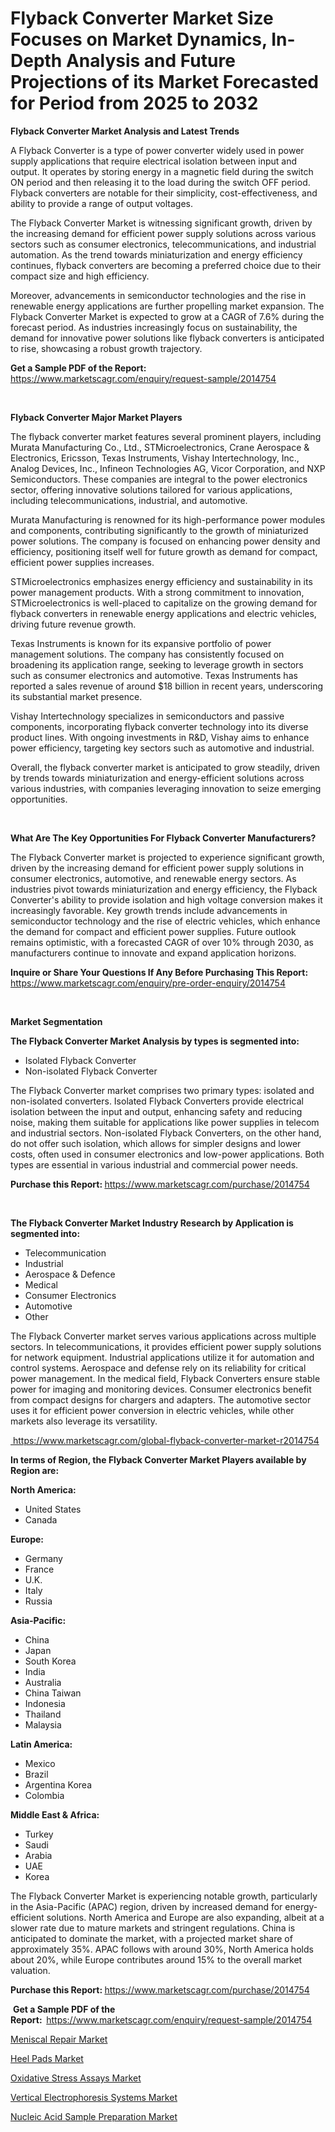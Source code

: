 <p><h1>Flyback Converter Market Size Focuses on Market Dynamics, In-Depth Analysis and Future Projections of its Market Forecasted for Period from 2025 to 2032</h1></p><p><strong>Flyback Converter Market Analysis and Latest Trends</strong></p>
<p><p>A Flyback Converter is a type of power converter widely used in power supply applications that require electrical isolation between input and output. It operates by storing energy in a magnetic field during the switch ON period and then releasing it to the load during the switch OFF period. Flyback converters are notable for their simplicity, cost-effectiveness, and ability to provide a range of output voltages.</p><p>The Flyback Converter Market is witnessing significant growth, driven by the increasing demand for efficient power supply solutions across various sectors such as consumer electronics, telecommunications, and industrial automation. As the trend towards miniaturization and energy efficiency continues, flyback converters are becoming a preferred choice due to their compact size and high efficiency.</p><p>Moreover, advancements in semiconductor technologies and the rise in renewable energy applications are further propelling market expansion. The Flyback Converter Market is expected to grow at a CAGR of 7.6% during the forecast period. As industries increasingly focus on sustainability, the demand for innovative power solutions like flyback converters is anticipated to rise, showcasing a robust growth trajectory.</p></p>
<p><strong>Get a Sample PDF of the Report:&nbsp;</strong> <a href="https://www.marketscagr.com/enquiry/request-sample/2014754?utm_campaign=3163&utm_medium=2&utm_source=Github&utm_content=ia&utm_term=06042025&utm_id=flyback-converter">https://www.marketscagr.com/enquiry/request-sample/2014754</a></p>
<p>&nbsp;</p>
<p><strong>Flyback Converter Major Market Players</strong></p>
<p><p>The flyback converter market features several prominent players, including Murata Manufacturing Co., Ltd., STMicroelectronics, Crane Aerospace & Electronics, Ericsson, Texas Instruments, Vishay Intertechnology, Inc., Analog Devices, Inc., Infineon Technologies AG, Vicor Corporation, and NXP Semiconductors. These companies are integral to the power electronics sector, offering innovative solutions tailored for various applications, including telecommunications, industrial, and automotive.</p><p>Murata Manufacturing is renowned for its high-performance power modules and components, contributing significantly to the growth of miniaturized power solutions. The company is focused on enhancing power density and efficiency, positioning itself well for future growth as demand for compact, efficient power supplies increases.</p><p>STMicroelectronics emphasizes energy efficiency and sustainability in its power management products. With a strong commitment to innovation, STMicroelectronics is well-placed to capitalize on the growing demand for flyback converters in renewable energy applications and electric vehicles, driving future revenue growth.</p><p>Texas Instruments is known for its expansive portfolio of power management solutions. The company has consistently focused on broadening its application range, seeking to leverage growth in sectors such as consumer electronics and automotive. Texas Instruments has reported a sales revenue of around $18 billion in recent years, underscoring its substantial market presence.</p><p>Vishay Intertechnology specializes in semiconductors and passive components, incorporating flyback converter technology into its diverse product lines. With ongoing investments in R&D, Vishay aims to enhance power efficiency, targeting key sectors such as automotive and industrial.</p><p>Overall, the flyback converter market is anticipated to grow steadily, driven by trends towards miniaturization and energy-efficient solutions across various industries, with companies leveraging innovation to seize emerging opportunities.</p></p>
<p>&nbsp;</p>
<p><strong>What Are The Key Opportunities For Flyback Converter Manufacturers?</strong></p>
<p><p>The Flyback Converter market is projected to experience significant growth, driven by the increasing demand for efficient power supply solutions in consumer electronics, automotive, and renewable energy sectors. As industries pivot towards miniaturization and energy efficiency, the Flyback Converter's ability to provide isolation and high voltage conversion makes it increasingly favorable. Key growth trends include advancements in semiconductor technology and the rise of electric vehicles, which enhance the demand for compact and efficient power supplies. Future outlook remains optimistic, with a forecasted CAGR of over 10% through 2030, as manufacturers continue to innovate and expand application horizons.</p></p>
<p><strong>Inquire or Share Your Questions If Any Before Purchasing This Report:</strong> <a href="https://www.marketscagr.com/enquiry/pre-order-enquiry/2014754?utm_campaign=3163&utm_medium=2&utm_source=Github&utm_content=ia&utm_term=06042025&utm_id=flyback-converter">https://www.marketscagr.com/enquiry/pre-order-enquiry/2014754</a></p>
<p>&nbsp;</p>
<p><strong>Market Segmentation</strong></p>
<p><strong>The Flyback Converter Market Analysis by types is segmented into:</strong></p>
<p><ul><li>Isolated Flyback Converter</li><li>Non-isolated Flyback Converter</li></ul></p>
<p><p>The Flyback Converter market comprises two primary types: isolated and non-isolated converters. Isolated Flyback Converters provide electrical isolation between the input and output, enhancing safety and reducing noise, making them suitable for applications like power supplies in telecom and industrial sectors. Non-isolated Flyback Converters, on the other hand, do not offer such isolation, which allows for simpler designs and lower costs, often used in consumer electronics and low-power applications. Both types are essential in various industrial and commercial power needs.</p></p>
<p><strong>Purchase this Report:&nbsp;</strong><a href="https://www.marketscagr.com/purchase/2014754?utm_campaign=3163&utm_medium=2&utm_source=Github&utm_content=ia&utm_term=06042025&utm_id=flyback-converter">https://www.marketscagr.com/purchase/2014754</a></p>
<p>&nbsp;</p>
<p><strong>The Flyback Converter Market Industry Research by Application is segmented into:</strong></p>
<p><ul><li>Telecommunication</li><li>Industrial</li><li>Aerospace & Defence</li><li>Medical</li><li>Consumer Electronics</li><li>Automotive</li><li>Other</li></ul></p>
<p><p>The Flyback Converter market serves various applications across multiple sectors. In telecommunications, it provides efficient power supply solutions for network equipment. Industrial applications utilize it for automation and control systems. Aerospace and defense rely on its reliability for critical power management. In the medical field, Flyback Converters ensure stable power for imaging and monitoring devices. Consumer electronics benefit from compact designs for chargers and adapters. The automotive sector uses it for efficient power conversion in electric vehicles, while other markets also leverage its versatility.</p></p>
<p><a href="https://www.marketscagr.com/global-flyback-converter-market-r2014754?utm_campaign=3163&utm_medium=2&utm_source=Github&utm_content=ia&utm_term=06042025&utm_id=flyback-converter">&nbsp;https://www.marketscagr.com/global-flyback-converter-market-r2014754</a></p>
<p><strong>In terms of Region, the Flyback Converter Market Players available by Region are:</strong></p>
<p>
    <p> <strong> North America: </strong>
        <ul>
            <li>United States</li>
            <li>Canada</li>
        </ul>
        </p> 
    <p> <strong> Europe: </strong>
        <ul>
            <li>Germany</li>
            <li>France</li>
            <li>U.K.</li>
            <li>Italy</li>
            <li>Russia</li>
        </ul>
        </p> 
    <p> <strong> Asia-Pacific: </strong>
        <ul>
            <li>China</li>
            <li>Japan</li>
            <li>South Korea</li>
            <li>India</li>
            <li>Australia</li>
            <li>China Taiwan</li>
            <li>Indonesia</li>
            <li>Thailand</li>
            <li>Malaysia</li>
        </ul>
        </p> 
    <p> <strong> Latin America: </strong>
        <ul>
            <li>Mexico</li>
            <li>Brazil</li>
            <li>Argentina Korea</li>
            <li>Colombia</li>
        </ul>
        </p> 
    <p> <strong> Middle East & Africa: </strong>
        <ul>
            <li>Turkey</li>
            <li>Saudi</li>
            <li>Arabia</li>
            <li>UAE</li>
            <li>Korea</li>
        </ul>
    </p>
    </p>
<p><p>The Flyback Converter Market is experiencing notable growth, particularly in the Asia-Pacific (APAC) region, driven by increased demand for energy-efficient solutions. North America and Europe are also expanding, albeit at a slower rate due to mature markets and stringent regulations. China is anticipated to dominate the market, with a projected market share of approximately 35%. APAC follows with around 30%, North America holds about 20%, while Europe contributes around 15% to the overall market valuation.</p></p>
<p><strong>Purchase this Report: </strong><a href="https://www.marketscagr.com/purchase/2014754?utm_campaign=3163&utm_medium=2&utm_source=Github&utm_content=ia&utm_term=06042025&utm_id=flyback-converter">https://www.marketscagr.com/purchase/2014754</a></p>
<p>&nbsp;<strong>Get a Sample PDF of the Report:&nbsp;&nbsp;</strong><a href="https://www.marketscagr.com/enquiry/request-sample/2014754?utm_campaign=3163&utm_medium=2&utm_source=Github&utm_content=ia&utm_term=06042025&utm_id=flyback-converter">https://www.marketscagr.com/enquiry/request-sample/2014754</a></p>
<p><strong></strong></p>
<p><p><a href="https://www.linkedin.com/pulse/revenue-analysis-meniscal-repair-market-projected-67-cagr-2025-pov6e?utm_campaign=3163&utm_medium=2&utm_source=Github&utm_content=ia&utm_term=06042025&utm_id=flyback-converter">Meniscal Repair Market</a></p><p><a href="https://www.linkedin.com/pulse/heel-pads-market-forecasted-from-2025-2032-expanding-cagr-rgkhe?utm_campaign=3163&utm_medium=2&utm_source=Github&utm_content=ia&utm_term=06042025&utm_id=flyback-converter">Heel Pads Market</a></p><p><a href="https://www.linkedin.com/pulse/future-trends-revenue-forecast-cagr-87-oxidative-stress-ojjxe?utm_campaign=3163&utm_medium=2&utm_source=Github&utm_content=ia&utm_term=06042025&utm_id=flyback-converter">Oxidative Stress Assays Market</a></p><p><a href="https://github.com/zoccohaniech/Market-Research-Report-List-1/blob/main/vertical-electrophoresis-systems-market.md?utm_campaign=3163&utm_medium=2&utm_source=Github&utm_content=ia&utm_term=06042025&utm_id=flyback-converter">Vertical Electrophoresis Systems Market</a></p><p><a href="https://www.linkedin.com/pulse/amacro-overview-forecast-cagr-139-nucleic-acid-sample-rc90e?utm_campaign=3163&utm_medium=2&utm_source=Github&utm_content=ia&utm_term=06042025&utm_id=flyback-converter">Nucleic Acid Sample Preparation Market</a></p></p>